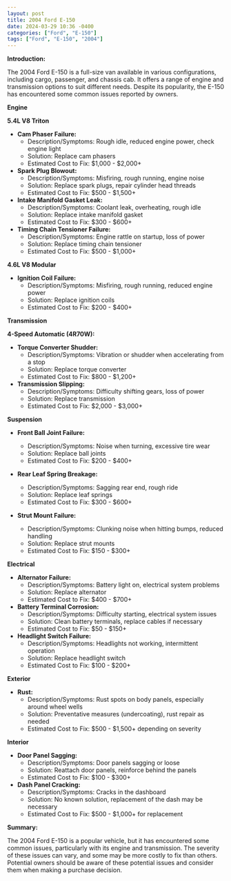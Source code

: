 ```yaml
---
layout: post
title: 2004 Ford E-150
date: 2024-03-29 10:36 -0400
categories: ["Ford", "E-150"]
tags: ["Ford", "E-150", "2004"]
---
```

**Introduction:**

The 2004 Ford E-150 is a full-size van available in various configurations, including cargo, passenger, and chassis cab. It offers a range of engine and transmission options to suit different needs. Despite its popularity, the E-150 has encountered some common issues reported by owners.

**Engine**

**5.4L V8 Triton**
* **Cam Phaser Failure:**
    * Description/Symptoms: Rough idle, reduced engine power, check engine light
    * Solution: Replace cam phasers
    * Estimated Cost to Fix: $1,000 - $2,000+
* **Spark Plug Blowout:**
    * Description/Symptoms: Misfiring, rough running, engine noise
    * Solution: Replace spark plugs, repair cylinder head threads
    * Estimated Cost to Fix: $500 - $1,500+
* **Intake Manifold Gasket Leak:**
    * Description/Symptoms: Coolant leak, overheating, rough idle
    * Solution: Replace intake manifold gasket
    * Estimated Cost to Fix: $300 - $600+
* **Timing Chain Tensioner Failure:**
    * Description/Symptoms: Engine rattle on startup, loss of power
    * Solution: Replace timing chain tensioner
    * Estimated Cost to Fix: $500 - $1,000+

**4.6L V8 Modular**
* **Ignition Coil Failure:**
    * Description/Symptoms: Misfiring, rough running, reduced engine power
    * Solution: Replace ignition coils
    * Estimated Cost to Fix: $200 - $400+

**Transmission**

**4-Speed Automatic (4R70W):**
* **Torque Converter Shudder:**
    * Description/Symptoms: Vibration or shudder when accelerating from a stop
    * Solution: Replace torque converter
    * Estimated Cost to Fix: $800 - $1,200+
* **Transmission Slipping:**
    * Description/Symptoms: Difficulty shifting gears, loss of power
    * Solution: Replace transmission
    * Estimated Cost to Fix: $2,000 - $3,000+

**Suspension**

* **Front Ball Joint Failure:**
    * Description/Symptoms: Noise when turning, excessive tire wear
    * Solution: Replace ball joints
    * Estimated Cost to Fix: $200 - $400+

* **Rear Leaf Spring Breakage:**
    * Description/Symptoms: Sagging rear end, rough ride
    * Solution: Replace leaf springs
    * Estimated Cost to Fix: $300 - $600+

* **Strut Mount Failure:**
    * Description/Symptoms: Clunking noise when hitting bumps, reduced handling
    * Solution: Replace strut mounts
    * Estimated Cost to Fix: $150 - $300+

**Electrical**

* **Alternator Failure:**
    * Description/Symptoms: Battery light on, electrical system problems
    * Solution: Replace alternator
    * Estimated Cost to Fix: $400 - $700+
* **Battery Terminal Corrosion:**
    * Description/Symptoms: Difficulty starting, electrical system issues
    * Solution: Clean battery terminals, replace cables if necessary
    * Estimated Cost to Fix: $50 - $150+
* **Headlight Switch Failure:**
    * Description/Symptoms: Headlights not working, intermittent operation
    * Solution: Replace headlight switch
    * Estimated Cost to Fix: $100 - $200+

**Exterior**

* **Rust:**
    * Description/Symptoms: Rust spots on body panels, especially around wheel wells
    * Solution: Preventative measures (undercoating), rust repair as needed
    * Estimated Cost to Fix: $500 - $1,500+ depending on severity

**Interior**

* **Door Panel Sagging:**
    * Description/Symptoms: Door panels sagging or loose
    * Solution: Reattach door panels, reinforce behind the panels
    * Estimated Cost to Fix: $100 - $300+
* **Dash Panel Cracking:**
    * Description/Symptoms: Cracks in the dashboard
    * Solution: No known solution, replacement of the dash may be necessary
    * Estimated Cost to Fix: $500 - $1,000+ for replacement

**Summary:**

The 2004 Ford E-150 is a popular vehicle, but it has encountered some common issues, particularly with its engine and transmission. The severity of these issues can vary, and some may be more costly to fix than others. Potential owners should be aware of these potential issues and consider them when making a purchase decision.
